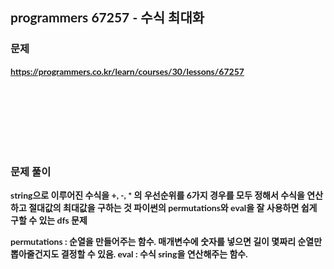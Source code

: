 <span style="font-family:Lato,PingFang SC,Microsoft YaHei,sans-serif">

## programmers 67257 - 수식 최대화


### 문제 
<b>https://programmers.co.kr/learn/courses/30/lessons/67257</b>


<br/><br/><br/><br/><br/><br/>


### 문제 풀이<b>

string으로 이루어진 수식을 +, -, * 의 우선순위를 6가지 경우를 모두 정해서 수식을 연산하고 절대값의 최대값을 구하는 것
파이썬의 permutations와 eval을 잘 사용하면 쉽게 구할 수 있는 dfs 문제

permutations : 순열을 만들어주는 함수. 매개변수에 숫자를 넣으면 길이 몇짜리 순열만 뽑아줄건지도 결정할 수 있음.
eval : 수식 sring을 연산해주는 함수.


</span>
